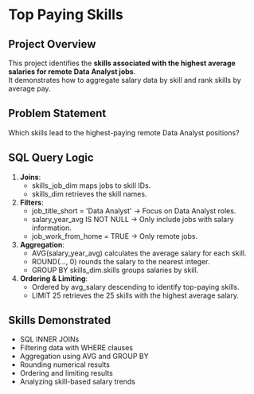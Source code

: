 # Top Paying Skills

## Project Overview
This project identifies the **skills associated with the highest average salaries for remote Data Analyst jobs**.  
It demonstrates how to aggregate salary data by skill and rank skills by average pay.

## Problem Statement
Which skills lead to the highest-paying remote Data Analyst positions?

## SQL Query Logic
1. **Joins**:
   - skills_job_dim maps jobs to skill IDs.  
   - skills_dim retrieves the skill names.  
2. **Filters**:
   - job_title_short = 'Data Analyst' → Focus on Data Analyst roles.  
   - salary_year_avg IS NOT NULL → Only include jobs with salary information.  
   - job_work_from_home = TRUE → Only remote jobs.  
3. **Aggregation**:
   - AVG(salary_year_avg) calculates the average salary for each skill.  
   - ROUND(..., 0) rounds the salary to the nearest integer.  
   - GROUP BY skills_dim.skills groups salaries by skill.  
4. **Ordering & Limiting**:
   - Ordered by avg_salary descending to identify top-paying skills.  
   - LIMIT 25 retrieves the 25 skills with the highest average salary.

## Skills Demonstrated
- SQL INNER JOINs  
- Filtering data with WHERE clauses  
- Aggregation using AVG and GROUP BY  
- Rounding numerical results  
- Ordering and limiting results  
- Analyzing skill-based salary trends

